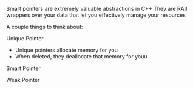 Smart pointers are extremely valuable abstractions in C++
They are RAII wrappers over your data that let you effectively manage your resources

A couple things to think about:

Unique Pointer

- Unique pointers allocate memory for you
- When deleted, they deallocate that memory for youu

Smart Pointer

Weak Pointer
